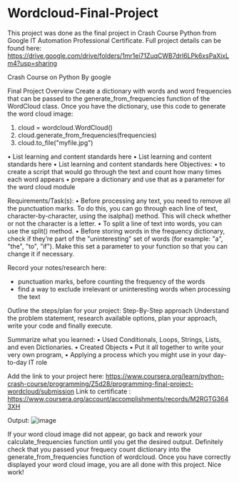 # Wordcloud-Final-Project

This project was done as the final project in Crash Course Python from Google IT Automation Professional Certificate.
Full project details can be found here: https://drive.google.com/drive/folders/1mr1ei71ZuqCWB7drl6LPk6xsPaXixLm4?usp=sharing

   Crash Course on Python
                    By google	

Final Project Overview
Create a dictionary with words and word frequencies that can be passed to the generate_from_frequencies function of the WordCloud class.
Once you have the dictionary, use this code to generate the word cloud image:
1.	cloud = wordcloud.WordCloud()
2.	cloud.generate_from_frequencies(frequencies)
3.	cloud.to_file("myfile.jpg")

•	List learning and content standards here
•	List learning and content standards here
•	List learning and content standards here
Objectives:
•	to create a script that would go through the text and count how many times each word appears
•	prepare a dictionary and use that as a parameter for the word cloud module

Requirements/Task(s):
•	Before processing any text, you need to remove all the punctuation marks. To do this, you can go through each line of text, character-by-character, using the isalpha() method. This will check whether or not the character is a letter.
•	To split a line of text into words, you can use the split() method.
•	Before storing words in the frequency dictionary, check if they’re part of the "uninteresting" set of words (for example: "a", "the", "to", "if"). Make this set a parameter to your function so that you can change it if necessary.

Record your notes/research here:
- punctuation marks, before counting the frequency of the words
- find a way to exclude irrelevant or uninteresting words when processing the text

Outline the steps/plan for your project:
Step-By-Step approach
Understand the problem statement, research available options, 
plan your approach, write your code and finally execute.

Summarize what you learned:
•	Used Conditionals, Loops, Strings, Lists, and even Dictionaries.
•	Created Objects
•	Put it all together to write your very own program, 
•	Applying a process which you might use in your day-to-day IT role

Add the link to your project here:
https://www.coursera.org/learn/python-crash-course/programming/Z5d28/programming-final-project-wordcloud/submission
Link to certificate :
https://www.coursera.org/account/accomplishments/records/M2RGTG3643XH




Output:
 ![image](https://user-images.githubusercontent.com/86213550/126282174-a7e79a83-d9da-4077-8d2e-bc401bccff9e.png)

If your word cloud image did not appear, go back and rework your calculate_frequencies function until you get the desired output. Definitely check that you passed your frequecy count dictionary into the generate_from_frequencies function of wordcloud. Once you have correctly displayed your word cloud image, you are all done with this project. Nice work!
